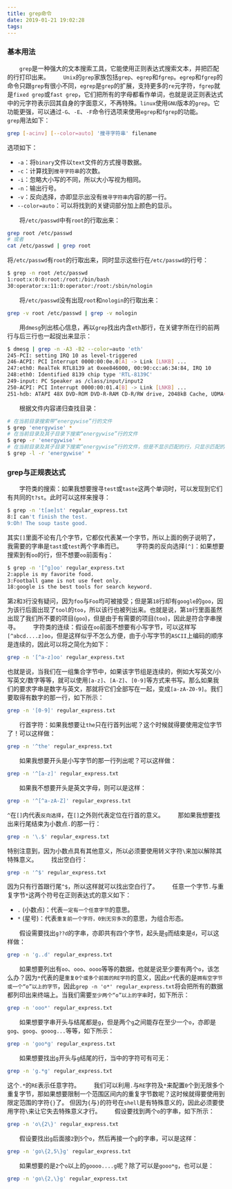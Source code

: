 ```yaml
---
title: grep命令
date: 2019-01-21 19:02:28
tags:
---
```

### 基本用法

&emsp;&emsp;`grep`是一种强大的文本搜索工具，它能使用正则表达式搜索文本，并把匹配的行打印出来。
&emsp;&emsp;`Unix`的`grep`家族包括`grep`、`egrep`和`fgrep`。`egrep`和`fgrep`的命令只跟`grep`有很小不同，`egrep`是`grep`的扩展，支持更多的`re`元字符，`fgrep`就是`fixed grep`或`fast grep`，它们把所有的字母都看作单词，也就是说正则表达式中的元字符表示回其自身的字面意义，不再特殊。`linux`使用`GNU`版本的`grep`。它功能更强，可以通过`-G`、`-E`、`-F`命令行选项来使用`egrep`和`fgrep`的功能。
&emsp;&emsp;`grep`用法如下：

``` bash
grep [-acinv] [--color=auto] '搜寻字符串' filename
```

选项如下：

- `-a`：将`binary`文件以`text`文件的方式搜寻数据。
- `-c`：计算找到`搜寻字符串`的次数。
- `-i`：忽略大小写的不同，所以大小写视为相同。
- `-n`：输出行号。
- `-v`：反向选择，亦即显示出没有`搜寻字符串`内容的那一行。
- `--color=auto`：可以将找到的关键词部分加上颜色的显示。

&emsp;&emsp;将`/etc/passwd`中有`root`的行取出来：

``` bash
grep root /etc/passwd
# 或者
cat /etc/passwd | grep root
```

将`/etc/passwd`有`root`的行取出来，同时显示这些行在`/etc/passwd`的行号：

``` bash
$ grep -n root /etc/passwd
1:root:x:0:0:root:/root:/bin/bash
30:operator:x:11:0:operator:/root:/sbin/nologin
```

&emsp;&emsp;将`/etc/passwd`没有出现`root`和`nologin`的行取出来：

``` bash
grep -v root /etc/passwd | grep -v nologin
```

&emsp;&emsp;用`dmesg`列出核心信息，再以`grep`找出内含`eth`那行，在关键字所在行的前两行与后三行也一起捉出来显示：

``` bash
$ dmesg | grep -n -A3 -B2 --color=auto 'eth'
245-PCI: setting IRQ 10 as level-triggered
246-ACPI: PCI Interrupt 0000:00:0e.0[A] -> Link [LNKB] ...
247:eth0: RealTek RTL8139 at 0xee846000, 00:90:cc:a6:34:84, IRQ 10
248:eth0: Identified 8139 chip type 'RTL-8139C'
249-input: PC Speaker as /class/input/input2
250-ACPI: PCI Interrupt 0000:00:01.4[B] -> Link [LNKB] ...
251-hdb: ATAPI 48X DVD-ROM DVD-R-RAM CD-R/RW drive, 2048kB Cache, UDMA(66)
```

&emsp;&emsp;根据文件内容递归查找目录：

``` bash
# 在当前目录搜索带“energywise”行的文件
$ grep 'energywise' *
# 在当前目录及其子目录下搜索“energywise”行的文件
$ grep -r 'energywise' *  
# 在当前目录及其子目录下搜索“energywise”行的文件，但是不显示匹配的行，只显示匹配的文件
$ grep -l -r 'energywise' *
```

### grep与正规表达式

&emsp;&emsp;字符类的搜索：如果我想要搜寻`test`或`taste`这两个单词时，可以发现到它们有共同的`t?st`。此时可以这样来搜寻：

``` bash
$ grep -n 't[ae]st' regular_express.txt
8:I can't finish the test.
9:Oh! The soup taste good.
```

其实`[]`里面不论有几个字节，它都仅代表某一个字节，所以上面的例子说明了，我需要的字串是`tast`或`test`两个字串而已。
&emsp;&emsp;字符类的反向选择`[^]`：如果想要搜索到有`oo`的行，但不想要`oo`前面有`g`：

``` bash
$ grep -n '[^g]oo' regular_express.txt
2:apple is my favorite food.
3:Football game is not use feet only.
18:google is the best tools for search keyword.
```

第`2`和`3`行没有疑问，因为`foo`与`Foo`均可被接受；但是第`18`行却有`google`的`goo`，因为该行后面出现了`tool`的`too`，所以该行也被列出来。也就是说，第`18`行里面虽然出现了我们所不要的项目(`goo`)，但是由于有需要的项目(`too`)，因此是符合字串搜寻。
&emsp;&emsp;字符类的连续：假设在`oo`前面不想要有小写字节，可以这样写`[^abcd....z]oo`，但是这样似乎不怎么方便，由于小写字节的`ASCII`上编码的顺序是连续的，因此可以将之简化为如下：

``` bash
grep -n '[^a-z]oo' regular_express.txt
```

也就是说，当我们在一组集合字节中，如果该字节组是连续的，例如大写英文/小写英文/数字等等，就可以使用`[a-z]`、`[A-Z]`、`[0-9]`等方式来书写。那么如果我们的要求字串是数字与英文，那就将它们全部写在一起，变成`[a-zA-Z0-9]`。我们要取得有数字的那一行，如下所示：

``` bash
grep -n '[0-9]' regular_express.txt
```

&emsp;&emsp;行首字符：如果我想要让`the`只在行首列出呢？这个时候就得要使用定位字节了！可以这样做：

``` bash
grep -n '^the' regular_express.txt
```

&emsp;&emsp;如果我想要开头是小写字节的那一行列出呢？可以这样做：

``` bash
grep -n '^[a-z]' regular_express.txt
```

&emsp;&emsp;如果我不想要开头是英文字母，则可以是这样：

``` bash
grep -n '^[^a-zA-Z]' regular_express.txt
```

`^`在`[]`内代表`反向选择`，在`[]`之外则代表定位在行首的意义。
&emsp;&emsp;那如果我想要找出来行尾结束为小数点`.`的那一行：

``` bash
grep -n '\.$' regular_express.txt
```

特别注意到，因为小数点具有其他意义，所以必须要使用转义字符`\`来加以解除其特殊意义。
&emsp;&emsp;找出空白行：

``` bash
grep -n '^$' regular_express.txt
```

因为只有行首跟行尾`^$`，所以这样就可以找出空白行了。
&emsp;&emsp;任意一个字节`.`与重复字节`*`这两个符号在正则表达式的意义如下：

- `.` (小数点)：代表`一定有一个任意字节`的意思。
- `*` (星号)：代表`重复前一个字符，0到无穷多次`的意思，为组合形态。

&emsp;&emsp;假设需要找出`g??d`的字串，亦即共有四个字节，起头是`g`而结束是`d`，可以这样做：

``` bash
grep -n 'g..d' regular_express.txt
```

&emsp;&emsp;如果想要列出有`oo`、`ooo`、`oooo`等等的数据，也就是说至少要有两个`o`，该怎么办？因为`*`代表的是`重复0个或多个前面的RE字符`的意义，因此`o*`代表的是`拥有空字节或一个“o”以上的字节`，因此`grep -n 'o*' regular_express.txt`将会把所有的数据都列印出来终端上。当我们需要`至少两个“o”以上的字串`时，如下所示：

``` bash
grep -n 'ooo*' regular_express.txt
```

&emsp;&emsp;如果想要字串开头与结尾都是`g`，但是两个`g`之间能存在至少一个`o`，亦即是`gog`、`goog`、`gooog...`等等，如下所示：

``` bash
grep -n 'goo*g' regular_express.txt
```

&emsp;&emsp;如果想要找出`g`开头与`g`结尾的行，当中的字符可有可无：

``` bash
grep -n 'g.*g' regular_express.txt
```

这个`.*`的`RE`表示任意字符。
&emsp;&emsp;我们可以利用`.`与`RE`字符及`*`来配置`0`个到无限多个重复字节，那如果想要限制一个范围区间内的重复字节数呢？这时候就得要使用到限定范围的字符`{}`了。 但因为`{`与`}`的符号在`shell`是有特殊意义的，因此必须要使用字符`\`来让它失去特殊意义才行。
&emsp;&emsp;假设要找到两个`o`的字串，如下所示：

``` bash
grep -n 'o\{2\}' regular_express.txt
```

&emsp;&emsp;假设要找出`g`后面接`2`到`5`个`o`，然后再接一个`g`的字串，可以是这样：

``` bash
grep -n 'go\{2,5\}g' regular_express.txt
```

&emsp;&emsp;如果想要的是`2`个`o`以上的`goooo....g`呢？除了可以是`gooo*g`，也可以是：

``` bash
grep -n 'go\{2,\}g' regular_express.txt
```